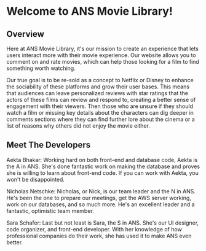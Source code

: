 # Welcome to ANS Movie Library!

## Overview
Here at ANS Movie Library, it's our mission to create an experience that lets users interact more with their movie experience. 
Our website allows you to comment on and rate movies, which can help those looking for a film to find something worth watching. 

Our true goal is to be re-sold as a concept to Netflix or Disney to enhance the sociability of these platforms and grow their user bases. 
This means that audiences can leave personalized reviews with star ratings that the actors of these films can 
review and respond to, creating a better sense of engagement with their viewers. Then those who are unsure if they should watch a film or 
missing key details about the characters can dig deeper in comments sections where they can find further lore about the cinema or a list of 
reasons why others did not enjoy the movie either. 

## Meet The Developers
Aekta Bhakar: Working hard on both front-end and database code, Aekta is the A in ANS. She's done fantastic work on making the database and proves she is willing to learn about front-end code.
If you can work with Aekta, you won't be disappointed.

Nicholas Netschke: Nicholas, or Nick, is our team leader and the N in ANS. He's been the one to prepare our meetings, get the AWS server working, work on our databases, and so much more. 
He's an excellent leader and a fantastic, optimistic team member. 

Sara Schafer: Last but not least is Sara, the S in ANS. She's our UI designer, code organizer, and front-end developer. With her knowledge of how professional companies do their work, she has
used it to make ANS even better. 

